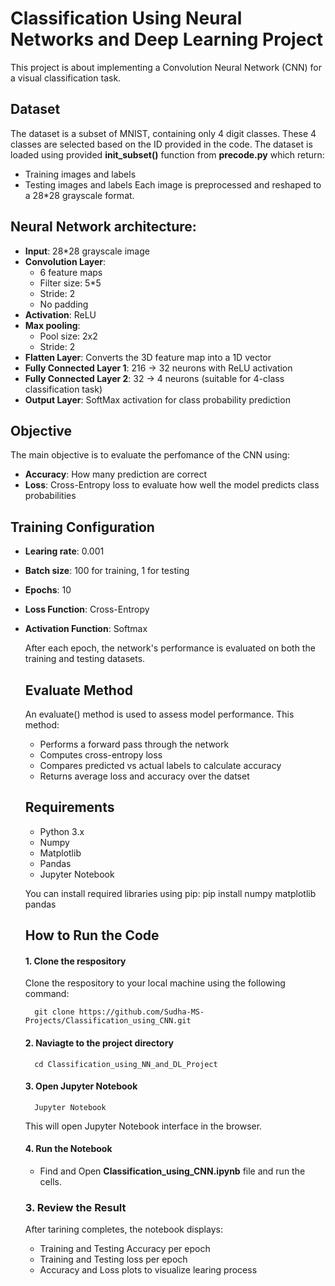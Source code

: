 # Classification Using Neural Networks and Deep Learning Project
This project is about implementing a Convolution Neural Network (CNN) for a visual classification task.

## Dataset
The dataset is a subset of MNIST, containing only 4 digit classes. These 4 classes are selected based on the ID provided in the code. The dataset is loaded using provided **init_subset()** function from **precode.py** which return:
* Training images and labels
* Testing images and labels
Each image is preprocessed and reshaped to a 28*28 grayscale format.

## Neural Network architecture:
* **Input**: 28*28 grayscale image
* **Convolution Layer**:  
  - 6 feature maps
  - Filter size: 5*5
  - Stride: 2
  - No padding 
* **Activation**: ReLU
* **Max pooling**:
  - Pool size: 2x2
  - Stride: 2
* **Flatten Layer**: Converts the 3D feature map into a 1D vector
* **Fully Connected Layer 1**: 216 -> 32 neurons with ReLU activation 
* **Fully Connected Layer 2**: 32 -> 4 neurons (suitable for 4-class classification task)
* **Output Layer**: SoftMax activation for class probability prediction

## Objective
The main objective is to evaluate the perfomance of the CNN using: 
* **Accuracy**: How many prediction are correct
* **Loss**: Cross-Entropy loss to evaluate how well the model predicts class probabilities

## Training Configuration
* **Learing rate**: 0.001
* **Batch size**: 100 for training, 1 for testing
* **Epochs**: 10
* **Loss Function**: Cross-Entropy
* **Activation Function**: Softmax

  After each epoch, the network's performance is evaluated on both the training and testing datasets.

  ## Evaluate Method
  An evaluate() method is used to assess model performance. This method:
  * Performs a forward pass through the network
  * Computes cross-entropy loss
  * Compares predicted vs actual labels to calculate accuracy
  * Returns average loss and accuracy over the datset

  ## Requirements
  - Python 3.x
  - Numpy
  - Matplotlib
  - Pandas
  - Jupyter Notebook
 
  You can install required libraries using pip:
      pip install numpy matplotlib pandas

  ## How to Run the Code
  #### 1. Clone the respository
    Clone the respository to your local machine using the following command:
    
        git clone https://github.com/Sudha-MS-Projects/Classification_using_CNN.git
  #### 2. Naviagte to the project directory
        cd Classification_using_NN_and_DL_Project 
  #### 3. Open Jupyter Notebook
        Jupyter Notebook 
    This will open Jupyter Notebook interface in the browser.
  #### 4. Run the Notebook
    - Find and Open **Classification_using_CNN.ipynb** file and run the cells.
 
  ### 3. Review the Result
  After tarining completes, the notebook displays:
  * Training and Testing Accuracy per epoch
  * Training and Testing loss per epoch
  * Accuracy and Loss plots to visualize learing process
